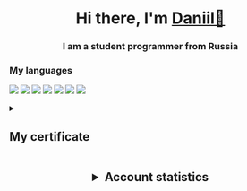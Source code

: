 <!--### Hi there 


**LackyCraft/LackyCraft** is a ✨ _special_ ✨ repository because its `README.md` (this file) appears on your GitHub profile.

Here are some ideas to get you started:

- 🔭 I’m currently working on ...
- 🌱 I’m currently learning ...
- 👯 I’m looking to collaborate on ...
- 🤔 I’m looking for help with ...
- 💬 Ask me about ...
- 📫 How to reach me: ...
- 😄 Pronouns: ...
- ⚡ Fun fact: ...
-->

<h1 align="center">Hi there, I'm <a href="https://github.com/LackyCraft/" target="_blank">Daniil👋</a> </h1>
<h3 align="center">I am a student programmer from Russia</h3>

<h3>My languages</h3>
<p>
  <img src="https://img.shields.io/badge/Python-3776AB?style=for-the-badge&logo=python&logoColor=white" />
  <img src="https://img.shields.io/badge/C-00599C?style=for-the-badge&logo=c&logoColor=white" />
  <img src="https://img.shields.io/badge/C%2B%2B-00599C?style=for-the-badge&logo=c%2B%2B&logoColor=white" />
  <img src="https://img.shields.io/badge/C%23-239120?style=for-the-badge&logo=c-sharp&logoColor=white" />
  <img src="https://img.shields.io/badge/Java-ED8B00?style=for-the-badge&logo=java&logoColor=white" />
  <img src="https://img.shields.io/badge/PHP-777BB4?style=for-the-badge&logo=php&logoColor=white" />
  <img src="https://img.shields.io/badge/json-5E5C5C?style=for-the-badge&logo=json&logoColor=white" />
</p>

<details>
  <summary><h2>My certificate</h2></summary>
 
- [Cybersecurity Essentials certificate (Cisco Networking Academy)](https://drive.google.com/file/d/1nsrfi9vLa3JI5pTTCCLBRZJGzopi10hv/view?usp=sharing)
- [c++ programming (Bauman Moscow State Technical University)](https://drive.google.com/file/d/1HlzTKX7Ckv1Rvrr4sZWkMgjSWzKNq-3E/view?usp=sharing)
- [Certificate of completion of the course with honors "interactive SQL simulator" (FAR EASTERN FEDERAL UNIVERSITY (FEFU))](https://stepik.org/cert/1573563)

</details>

<!---Немного статистики-->
<h2 align="center">
<details>
  <summary>Account statistics</summary>
  
![](https://github-profile-summary-cards.vercel.app/api/cards/profile-details?username=LackyCraft&theme=solarized_dark)

![](https://github-profile-summary-cards.vercel.app/api/cards/most-commit-language?username=LackyCraft&theme=solarized_dark)
![](https://github-profile-summary-cards.vercel.app/api/cards/repos-per-language?username=LackyCraft&theme=solarized_dark)

![](https://github-profile-summary-cards.vercel.app/api/cards/stats?username=LackyCraft&theme=solarized_dark)
![](https://github-profile-summary-cards.vercel.app/api/cards/productive-time?username=LackyCraft&theme=solarized_dark)
</details>
</h2>
